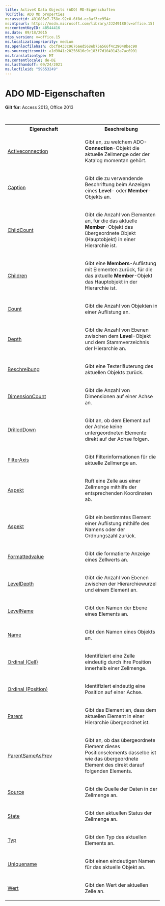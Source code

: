 ```yaml
---
title: ActiveX Data Objects (ADO) MD-Eigenschaften
TOCTitle: ADO MD properties
ms:assetid: 401085e7-758e-92c8-6f8d-cc8af3ce954c
ms:mtpsurl: https://msdn.microsoft.com/library/JJ249180(v=office.15)
ms:contentKeyID: 48544416
ms.date: 09/18/2015
mtps_version: v=office.15
ms.localizationpriority: medium
ms.openlocfilehash: cbcf8433c9676aed568eb75a566f4c29048bec90
ms.sourcegitcommit: a1d9041c20256616c9c183f7d1049142a7ac6991
ms.translationtype: MT
ms.contentlocale: de-DE
ms.lasthandoff: 09/24/2021
ms.locfileid: "59553249"
---
```

# <a name="ado-md-properties"></a>ADO MD-Eigenschaften

**Gilt für**: Access 2013, Office 2013

<br/>

<table>
<colgroup>
<col style="width: 50%" />
<col style="width: 50%" />
</colgroup>
<tbody>
<tr class="even">
<th>Eigenschaft</th>
<th>Beschreibung</th>
</tr>
<tr class="odd">
<td><p><a href="activeconnection-property-ado-md.md">Activeconnection</a></p></td>
<td><p>Gibt an, zu welchem ADO-<strong>Connection</strong>-Objekt die aktuelle Zellmenge oder der Katalog momentan gehört.</p></td>
</tr>
<tr class="even">
<td><p><a href="caption-property-ado-md.md">Caption</a></p></td>
<td><p>Gibt die zu verwendende Beschriftung beim Anzeigen eines <strong>Level</strong>- oder <strong>Member</strong>-Objekts an.</p></td>
</tr>
<tr class="odd">
<td><p><a href="childcount-property-ado-md.md">ChildCount</a></p></td>
<td><p>Gibt die Anzahl von Elementen an, für die das aktuelle <strong>Member</strong>-Objekt das übergeordnete Objekt (Hauptobjekt) in einer Hierarchie ist.</p></td>
</tr>
<tr class="even">
<td><p><a href="children-property-ado-md.md">Children</a></p></td>
<td><p>Gibt eine <strong>Members</strong>-Auflistung mit Elementen zurück, für die das aktuelle <strong>Member</strong>-Objekt das Hauptobjekt in der Hierarchie ist.</p></td>
</tr>
<tr class="odd">
<td><p><a href="count-property-ado.md">Count</a></p></td>
<td><p>Gibt die Anzahl von Objekten in einer Auflistung an.</p></td>
</tr>
<tr class="even">
<td><p><a href="depth-property-ado-md.md">Depth</a></p></td>
<td><p>Gibt die Anzahl von Ebenen zwischen dem <strong>Level</strong>-Objekt und dem Stammverzeichnis der Hierarchie an.</p></td>
</tr>
<tr class="odd">
<td><p><a href="description-property-ado-md.md">Beschreibung</a></p></td>
<td><p>Gibt eine Texterläuterung des aktuellen Objekts zurück.</p></td>
</tr>
<tr class="even">
<td><p><a href="dimensioncount-property-ado-md.md">DimensionCount</a></p></td>
<td><p>Gibt die Anzahl von Dimensionen auf einer Achse an.</p></td>
</tr>
<tr class="odd">
<td><p><a href="drilleddown-property-ado-md.md">DrilledDown</a></p></td>
<td><p>Gibt an, ob dem Element auf der Achse keine untergeordneten Elemente direkt auf der Achse folgen.</p></td>
</tr>
<tr class="even">
<td><p><a href="filteraxis-property-ado-md.md">FilterAxis</a></p></td>
<td><p>Gibt Filterinformationen für die aktuelle Zellmenge an.</p></td>
</tr>
<tr class="odd">
<td><p><a href="item-property-ado-md-cellset.md">Aspekt</a></p></td>
<td><p>Ruft eine Zelle aus einer Zellmenge mithilfe der entsprechenden Koordinaten ab.</p></td>
</tr>
<tr class="even">
<td><p><a href="item-property-ado.md">Aspekt</a></p></td>
<td><p>Gibt ein bestimmtes Element einer Auflistung mithilfe des Namens oder der Ordnungszahl zurück.</p></td>
</tr>
<tr class="odd">
<td><p><a href="formattedvalue-property-ado-md.md">Formattedvalue</a></p></td>
<td><p>Gibt die formatierte Anzeige eines Zellwerts an.</p></td>
</tr>
<tr class="even">
<td><p><a href="leveldepth-property-ado-md.md">LevelDepth</a></p></td>
<td><p>Gibt die Anzahl von Ebenen zwischen der Hierarchiewurzel und einem Element an.</p></td>
</tr>
<tr class="odd">
<td><p><a href="levelname-property-ado-md.md">LevelName</a></p></td>
<td><p>Gibt den Namen der Ebene eines Elements an.</p></td>
</tr>
<tr class="even">
<td><p><a href="name-property-ado-md.md">Name</a></p></td>
<td><p>Gibt den Namen eines Objekts an.</p></td>
</tr>
<tr class="odd">
<td><p><a href="ordinal-property-ado-md-cell.md">Ordinal (Cell)</a></p></td>
<td><p>Identifiziert eine Zelle eindeutig durch ihre Position innerhalb einer Zellmenge.</p></td>
</tr>
<tr class="even">
<td><p><a href="ordinal-property-ado-md-position.md">Ordinal (Position)</a></p></td>
<td><p>Identifiziert eindeutig eine Position auf einer Achse.</p></td>
</tr>
<tr class="odd">
<td><p><a href="parent-property-ado-md.md">Parent</a></p></td>
<td><p>Gibt das Element an, dass dem aktuellen Element in einer Hierarchie übergeordnet ist.</p></td>
</tr>
<tr class="even">
<td><p><a href="parentsameasprev-property-ado-md.md">ParentSameAsPrev</a></p></td>
<td><p>Gibt an, ob das übergeordnete Element dieses Positionselements dasselbe ist wie das übergeordnete Element des direkt darauf folgenden Elements.</p></td>
</tr>
<tr class="odd">
<td><p><a href="source-property-ado-md.md">Source</a></p></td>
<td><p>Gibt die Quelle der Daten in der Zellmenge an.</p></td>
</tr>
<tr class="even">
<td><p><a href="state-property-ado-md.md">State</a></p></td>
<td><p>Gibt den aktuellen Status der Zellmenge an.</p></td>
</tr>
<tr class="odd">
<td><p><a href="type-property-ado-md.md">Typ</a></p></td>
<td><p>Gibt den Typ des aktuellen Elements an.</p></td>
</tr>
<tr class="even">
<td><p><a href="uniquename-property-ado-md.md">Uniquename</a></p></td>
<td><p>Gibt einen eindeutigen Namen für das aktuelle Objekt an.</p></td>
</tr>
<tr class="odd">
<td><p><a href="value-property-ado-md.md">Wert</a></p></td>
<td><p>Gibt den Wert der aktuellen Zelle an.</p></td>
</tr>
</tbody>
</table>

<br/>
